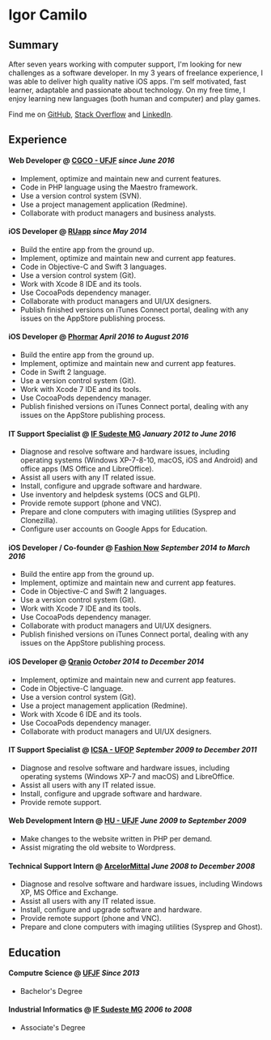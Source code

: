 ---
---

# Igor Camilo

## Summary

After seven years working with computer support, I'm looking for new challenges as a software developer. In my 3 years of freelance experience, I was able to deliver high quality native iOS apps. I'm self motivated, fast learner, adaptable and passionate about technology. On my free time, I enjoy learning new languages (both human and computer) and play games.

Find me on [GitHub](https://github.com/obitow), [Stack Overflow](https://stackoverflow.com/users/2366885) and [LinkedIn](https://linkedin.com/in/igorcamilo).

## Experience

#### Web Developer @ [CGCO - UFJF](https://www.ufjf.br/cgco/) *since June 2016*
- Implement, optimize and maintain new and current features.
- Code in PHP language using the Maestro framework.
- Use a version control system (SVN).
- Use a project management application (Redmine).
- Collaborate with product managers and business analysts.

#### iOS Developer @ [RUapp](https://www.facebook.com/aplicativoru/) *since May 2014*
- Build the entire app from the ground up.
- Implement, optimize and maintain new and current app features.
- Code in Objective-C and Swift 3 languages.
- Use a version control system (Git).
- Work with Xcode 8 IDE and its tools.
- Use CocoaPods dependency manager.
- Collaborate with product managers and UI/UX designers.
- Publish finished versions on iTunes Connect portal, dealing with any issues on the AppStore publishing process.

#### iOS Developer @ [Phormar](https://phormar.com.br/) *April 2016 to August 2016*
- Build the entire app from the ground up.
- Implement, optimize and maintain new and current app features.
- Code in Swift 2 language.
- Use a version control system (Git).
- Work with Xcode 7 IDE and its tools.
- Use CocoaPods dependency manager.
- Publish finished versions on iTunes Connect portal, dealing with any issues on the AppStore publishing process.

#### IT Support Specialist @ [IF Sudeste MG](https://www.ifsudestemg.edu.br/) *January 2012 to June 2016*
- Diagnose and resolve software and hardware issues, including operating systems (Windows XP-7-8-10, macOS, iOS and Android) and office apps (MS Office and LibreOffice).
- Assist all users with any IT related issue.
- Install, configure and upgrade software and hardware.
- Use inventory and helpdesk systems (OCS and GLPI).
- Provide remote support (phone and VNC).
- Prepare and clone computers with imaging utilities (Sysprep and Clonezilla).
- Configure user accounts on Google Apps for Education.

#### iOS Developer / Co-founder @ [Fashion Now](http://www.tribunademinas.com.br/aplicativos-sobre-moda-malhacao-e-balada-vencem/) *September 2014 to March 2016*
- Build the entire app from the ground up.
- Implement, optimize and maintain new and current app features.
- Code in Objective-C and Swift 2 languages.
- Use a version control system (Git).
- Work with Xcode 7 IDE and its tools.
- Use CocoaPods dependency manager.
- Collaborate with product managers and UI/UX designers.
- Publish finished versions on iTunes Connect portal, dealing with any issues on the AppStore publishing process.

#### iOS Developer @ [Qranio](https://www.qranio.com/) *October 2014 to December 2014*
- Implement, optimize and maintain new and current app features.
- Code in Objective-C language.
- Use a version control system (Git).
- Use a project management application (Redmine).
- Work with Xcode 6 IDE and its tools.
- Use CocoaPods dependency manager.
- Collaborate with product managers and UI/UX designers.

#### IT Support Specialist @ [ICSA - UFOP](http://www.icsa.ufop.br/) *September 2009 to December 2011*
- Diagnose and resolve software and hardware issues, including operating systems (Windows XP-7 and macOS) and LibreOffice.
- Assist all users with any IT related issue.
- Install, configure and upgrade software and hardware.
- Provide remote support.

#### Web Development Intern @ [HU - UFJF](http://www.ebserh.gov.br/web/hu-ufjf/) *June 2009 to September 2009*
- Make changes to the website written in PHP per demand.
- Assist migrating the old website to Wordpress.

#### Technical Support Intern @ [ArcelorMittal](http://longos.arcelormittal.com/) *June 2008 to December 2008*
- Diagnose and resolve software and hardware issues, including Windows XP, MS Office and Exchange.
- Assist all users with any IT related issue.
- Install, configure and upgrade software and hardware.
- Provide remote support (phone and VNC).
- Prepare and clone computers with imaging utilities (Sysprep and Ghost).

## Education

#### Computre Science @ [UFJF](https://www.ufjf.br/) *Since 2013*
- Bachelor's Degree

#### Industrial Informatics @ [IF Sudeste MG](https://www.ifsudestemg.edu.br/) *2006 to 2008*
- Associate's Degree
